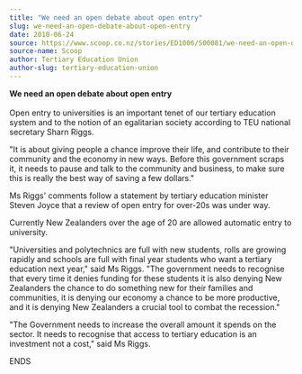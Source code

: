```yaml
---
title: "We need an open debate about open entry"
slug: we-need-an-open-debate-about-open-entry
date: 2010-06-24
source: https://www.scoop.co.nz/stories/ED1006/S00081/we-need-an-open-debate-about-open-entry.htm
source-name: Scoop
author: Tertiary Education Union
author-slug: tertiary-education-union
---
```


<p><b>We need an open debate about open
entry</b><br><b></b><br>Open entry to universities is an
important tenet of our tertiary education system and to the
notion of an egalitarian society according to TEU national
secretary Sharn Riggs.</p>

<p>"It is about giving people a chance
improve their life, and contribute to their community and
the economy in new ways. Before this government scraps it,
it needs to pause and talk to the community and business, to
make sure this is really the best way of saving a few
dollars."</p>

<p>Ms Riggs' comments follow a statement by
tertiary education minister Steven Joyce that a review of
open entry for over-20s was under way.</p>

<p>Currently New
Zealanders over the age of 20 are allowed automatic entry to
university.</p>

<p>"Universities and polytechnics are full with
new students, rolls are growing rapidly and schools are full
with final year students who want a tertiary education next
year," said Ms Riggs. "The government needs to recognise
that every time it denies funding for these students it is
also denying New Zealanders the chance to do something new
for their families and communities, it is denying our
economy a chance to be more productive, and it is denying
New Zealanders a crucial tool to combat the
recession."</p>

<p>"The Government needs to increase the overall
amount it spends on the sector. It needs to recognise that
access to tertiary education is an investment not a cost,"
said Ms
Riggs.</p>

<p>ENDS</p>

